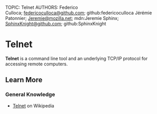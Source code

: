 TOPIC: Telnet
AUTHORS: Federico Culloca; federicoculloca@github.com; github:federicoculloca
         Jérémie Patonnier; Jeremie@mozilla.net; mdn:Jeremie
         Sphinx; SphinxKnight@github.com; github:SphinxKnight

# Telnet

**Telnet** is a command line tool and an underlying TCP/IP protocol for accessing remote computers.

## Learn More

### General Knowledge

- [Telnet](https://en.wikipedia.org/wiki/Telnet) on Wikipedia
